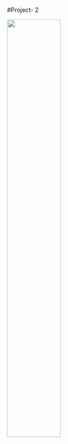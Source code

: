 
#Project- 2

<img src="https://user-images.githubusercontent.com/111240738/221514611-62e82751-70aa-4d09-9257-8f8a9f85f4f7.png" width="50%" />
